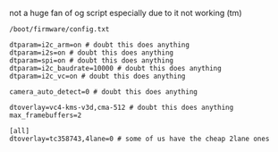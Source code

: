 not a huge fan of og script especially due to it not working (tm)

`/boot/firmware/config.txt`
```
dtparam=i2c_arm=on # doubt this does anything
dtparam=i2s=on # doubt this does anything
dtparam=spi=on # doubt this does anything
dtparam=i2c_baudrate=10000 # doubt this does anything
dtparam=i2c_vc=on # doubt this does anything

camera_auto_detect=0 # doubt this does anything

dtoverlay=vc4-kms-v3d,cma-512 # doubt this does anything
max_framebuffers=2

[all]
dtoverlay=tc358743,4lane=0 # some of us have the cheap 2lane ones
```

